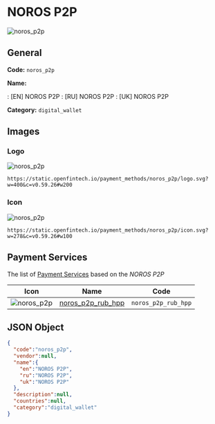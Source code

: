 
# NOROS P2P 
![noros_p2p](https://static.openfintech.io/payment_methods/noros_p2p/logo.svg?w=400&c=v0.59.26#w200)  

## General 
**Code:** `noros_p2p` 
 
**Name:** 
 
:	[EN] NOROS P2P 
:	[RU] NOROS P2P 
:	[UK] NOROS P2P 
 
**Category:** `digital_wallet` 
 

## Images 

### Logo 
![noros_p2p](https://static.openfintech.io/payment_methods/noros_p2p/logo.svg?w=400&c=v0.59.26#w200)  

```
https://static.openfintech.io/payment_methods/noros_p2p/logo.svg?w=400&c=v0.59.26#w200
```  

### Icon 
![noros_p2p](https://static.openfintech.io/payment_methods/noros_p2p/icon.svg?w=278&c=v0.59.26#w100)  

```
https://static.openfintech.io/payment_methods/noros_p2p/icon.svg?w=278&c=v0.59.26#w100
```  

## Payment Services 
 
The list of [Payment Services](/payment-services/) based on the _NOROS P2P_ 

|Icon|Name|Code| 
|:---:|:---:|:---:| 
|![noros_p2p](https://static.openfintech.io/payment_methods/noros_p2p/icon.svg?w=278&c=v0.59.26#w100) |[noros_p2p_rub_hpp](/payment-services/noros_p2p_rub_hpp/)|`noros_p2p_rub_hpp`| 
 

## JSON Object 

```json
{
  "code":"noros_p2p",
  "vendor":null,
  "name":{
    "en":"NOROS P2P",
    "ru":"NOROS P2P",
    "uk":"NOROS P2P"
  },
  "description":null,
  "countries":null,
  "category":"digital_wallet"
}
```  
